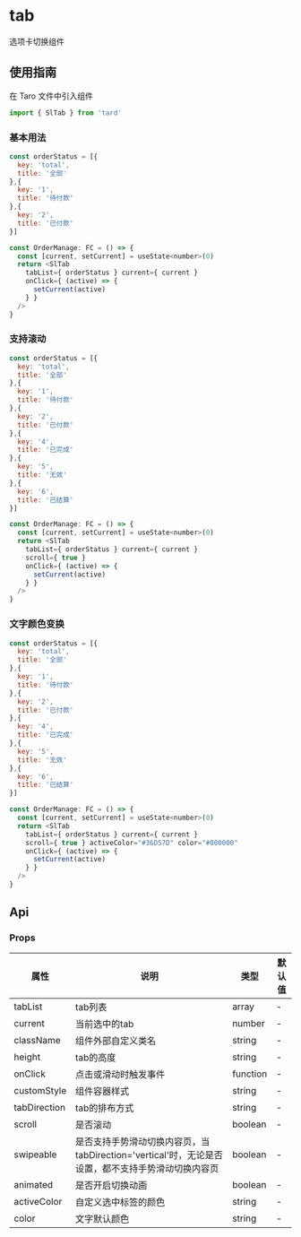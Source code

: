  
# tab
选项卡切换组件

## 使用指南
在 Taro 文件中引入组件
```js
import { SlTab } from 'tard'
```
### 基本用法

```js
const orderStatus = [{
  key: 'total',
  title: '全部'
},{
  key: '1',
  title: '待付款'
},{
  key: '2',
  title: '已付款'
}]

const OrderManage: FC = () => {
  const [current, setCurrent] = useState<number>(0)
  return <SlTab
    tabList={ orderStatus } current={ current }
    onClick={ (active) => {
      setCurrent(active)
    } }
  />
}
```

### 支持滚动

```js
const orderStatus = [{
  key: 'total',
  title: '全部'
},{
  key: '1',
  title: '待付款'
},{
  key: '2',
  title: '已付款'
},{
  key: '4',
  title: '已完成'
},{
  key: '5',
  title: '无效'
},{
  key: '6',
  title: '已结算'
}]

const OrderManage: FC = () => {
  const [current, setCurrent] = useState<number>(0)
  return <SlTab
    tabList={ orderStatus } current={ current }
    scroll={ true }
    onClick={ (active) => {
      setCurrent(active)
    } }
  />
}
```

### 文字颜色变换

```js
const orderStatus = [{
  key: 'total',
  title: '全部'
},{
  key: '1',
  title: '待付款'
},{
  key: '2',
  title: '已付款'
},{
  key: '4',
  title: '已完成'
},{
  key: '5',
  title: '无效'
},{
  key: '6',
  title: '已结算'
}]

const OrderManage: FC = () => {
  const [current, setCurrent] = useState<number>(0)
  return <SlTab
    tabList={ orderStatus } current={ current }
    scroll={ true } activeColor="#36D57D" color="#000000"
    onClick={ (active) => {
      setCurrent(active)
    } }
  />
}
```

## Api
### Props
|  属性   | 说明  | 类型 | 默认值 |
|  ----  | ----  | ---- | ---- |
| tabList | tab列表 | array | - |
| current | 当前选中的tab | number | - |
| className | 组件外部自定义类名 | string | - |
| height | tab的高度 | string | - |
| onClick | 点击或滑动时触发事件 | function | - |
| customStyle | 组件容器样式 | string | - |
| tabDirection | tab的排布方式 | string | - |
| scroll | 是否滚动 | boolean | - |
| swipeable | 是否支持手势滑动切换内容页，当tabDirection='vertical'时，无论是否设置，都不支持手势滑动切换内容页 | boolean | - |
| animated | 是否开启切换动画 | boolean | - |
| activeColor | 自定义选中标签的颜色 | string | - |
| color | 文字默认颜色 | string | - |
